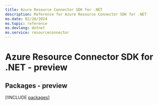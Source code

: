 ```yaml
---
title: Azure Resource Connector SDK for .NET
description: Reference for Azure Resource Connector SDK for .NET
ms.date: 02/28/2024
ms.topic: reference
ms.devlang: dotnet
ms.service: resourceconnector
---
```

# Azure Resource Connector SDK for .NET - preview
## Packages - preview
[!INCLUDE [packages](resource-connector-index.md)]
